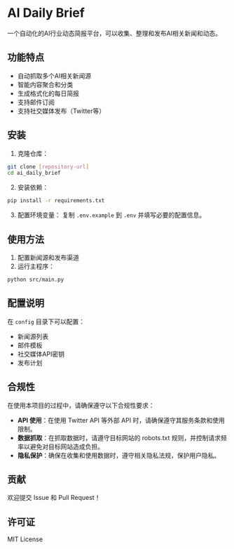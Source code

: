 # AI Daily Brief

一个自动化的AI行业动态简报平台，可以收集、整理和发布AI相关新闻和动态。

## 功能特点

- 自动抓取多个AI相关新闻源
- 智能内容聚合和分类
- 生成格式化的每日简报
- 支持邮件订阅
- 支持社交媒体发布（Twitter等）

## 安装

1. 克隆仓库：
```bash
git clone [repository-url]
cd ai_daily_brief
```

2. 安装依赖：
```bash
pip install -r requirements.txt
```

3. 配置环境变量：
复制 `.env.example` 到 `.env` 并填写必要的配置信息。

## 使用方法

1. 配置新闻源和发布渠道
2. 运行主程序：
```bash
python src/main.py
```

## 配置说明

在 `config` 目录下可以配置：
- 新闻源列表
- 邮件模板
- 社交媒体API密钥
- 发布计划

## 合规性

在使用本项目的过程中，请确保遵守以下合规性要求：

- **API 使用**：在使用 Twitter API 等外部 API 时，请确保遵守其服务条款和使用限制。
- **数据抓取**：在抓取数据时，请遵守目标网站的 robots.txt 规则，并控制请求频率以避免对目标网站造成负担。
- **隐私保护**：确保在收集和使用数据时，遵守相关隐私法规，保护用户隐私。

## 贡献

欢迎提交 Issue 和 Pull Request！

## 许可证

MIT License 